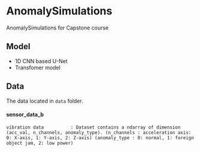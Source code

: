 # AnomalySimulations
AnomalySimulations for Capstone course

## Model
* 1D CNN based U-Net
* Transfomer model


## Data

The data located in `data` folder.

#### sensor_data_b

```
vibration data          : Dataset contains a ndarray of dimension (acc_val, n_channels, anomaly_type). (n_channels : acceleration axis: 0: X-axis, 1: Y-axis, 2: Z-axis) (anomaly_type : 0: normal, 1: foreign object jam, 2: low power)
```
